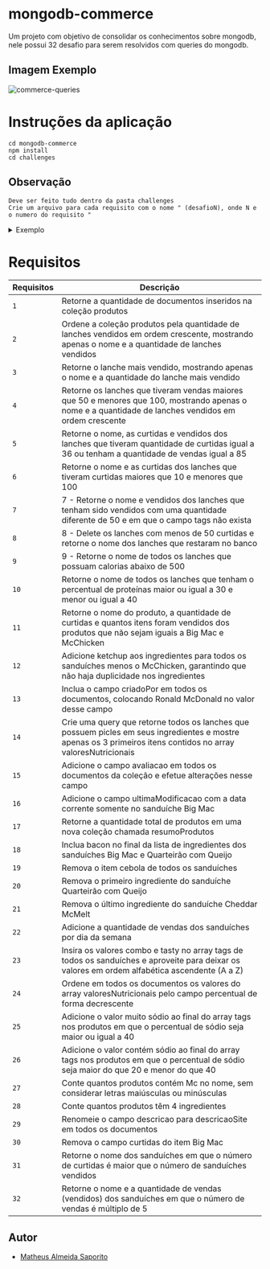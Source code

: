 # mongodb-commerce

Um projeto com objetivo de consolidar os conhecimentos sobre mongodb, nele possui 32 desafio para serem resolvidos com queries do mongodb.

## Imagem Exemplo

![commerce-queries](https://user-images.githubusercontent.com/99821267/201095734-cf916c00-bddf-4d50-a765-df58825d1e7b.png)


# Instruções da aplicação

```
cd mongodb-commerce
npm install
cd challenges
```
## Observação
```
Deve ser feito tudo dentro da pasta challenges
Crie um arquivo para cada requisito com o nome " (desafioN), onde N e o numero do requisito " 
```
<details>
<summary>Exemplo</summary>
<br>

![commerce-requisitos](https://user-images.githubusercontent.com/99821267/201094738-acdc7e41-f60f-4c4f-8766-b366edfb4cf3.png)

</details>


# Requisitos 

| Requisitos | Descrição |
|---|---|
| `1` | Retorne a quantidade de documentos inseridos na coleção produtos |
| `2` | Ordene a coleção produtos pela quantidade de lanches vendidos em ordem crescente, mostrando apenas o nome e a quantidade de lanches vendidos |
| `3` | Retorne o lanche mais vendido, mostrando apenas o nome e a quantidade do lanche mais vendido |
| `4` | Retorne os lanches que tiveram vendas maiores que 50 e menores que 100, mostrando apenas o nome e a quantidade de lanches vendidos em ordem crescente |
| `5` | Retorne o nome, as curtidas e vendidos dos lanches que tiveram quantidade de curtidas igual a 36 ou tenham a quantidade de vendas igual a 85 |
| `6` | Retorne o nome e as curtidas dos lanches que tiveram curtidas maiores que 10 e menores que 100 |
| `7` | 7 - Retorne o nome e vendidos dos lanches que tenham sido vendidos com uma quantidade diferente de 50 e em que o campo tags não exista |
| `8` | 8 - Delete os lanches com menos de 50 curtidas e retorne o nome dos lanches que restaram no banco |
| `9` | 9 - Retorne o nome de todos os lanches que possuam calorias abaixo de 500 |
| `10` | Retorne o nome de todos os lanches que tenham o percentual de proteínas maior ou igual a 30 e menor ou igual a 40 |
| `11` | Retorne o nome do produto, a quantidade de curtidas e quantos itens foram vendidos dos produtos que não sejam iguais a Big Mac e McChicken |
| `12` | Adicione ketchup aos ingredientes para todos os sanduíches menos o McChicken, garantindo que não haja duplicidade nos ingredientes |
| `13` | Inclua o campo criadoPor em todos os documentos, colocando Ronald McDonald no valor desse campo |
| `14` | Crie uma query que retorne todos os lanches que possuem picles em seus ingredientes e mostre apenas os 3 primeiros itens contidos no array valoresNutricionais |
| `15` | Adicione o campo avaliacao em todos os documentos da coleção e efetue alterações nesse campo |
| `16` | Adicione o campo ultimaModificacao com a data corrente somente no sanduíche Big Mac |
| `17` | Retorne a quantidade total de produtos em uma nova coleção chamada resumoProdutos |
| `18` | Inclua bacon no final da lista de ingredientes dos sanduíches Big Mac e Quarteirão com Queijo |
| `19` | Remova o item cebola de todos os sanduíches |
| `20` | Remova o primeiro ingrediente do sanduíche Quarteirão com Queijo |
| `21` | Remova o último ingrediente do sanduíche Cheddar McMelt |
| `22` | Adicione a quantidade de vendas dos sanduíches por dia da semana |
| `23` | Insira os valores combo e tasty no array tags de todos os sanduíches e aproveite para deixar os valores em ordem alfabética ascendente (A a Z) |
| `24` | Ordene em todos os documentos os valores do array valoresNutricionais pelo campo percentual de forma decrescente |
| `25` | Adicione o valor muito sódio ao final do array tags nos produtos em que o percentual de sódio seja maior ou igual a 40 |
| `26` | Adicione o valor contém sódio ao final do array tags nos produtos em que o percentual de sódio seja maior do que 20 e menor do que 40 |
| `27` | Conte quantos produtos contém Mc no nome, sem considerar letras maiúsculas ou minúsculas |
| `28` | Conte quantos produtos têm 4 ingredientes |
| `29` | Renomeie o campo descricao para descricaoSite em todos os documentos |
| `30` | Remova o campo curtidas do item Big Mac |
| `31` | Retorne o nome dos sanduíches em que o número de curtidas é maior que o número de sanduíches vendidos |
| `32` | Retorne o nome e a quantidade de vendas (vendidos) dos sanduíches em que o número de vendas é múltiplo de 5 |

## Autor 
- [Matheus Almeida Saporito](https://github.com/MatheusNF123)
